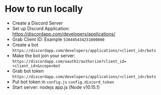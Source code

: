 How to run locally
==================

- Create a Discord Server
- Set up Discord Application: https://discordapp.com/developers/applications/
- Grab Client ID: Example `538445434251000000`
- Create a bot `https://discordapp.com/developers/applications/<client_id>/bots`
- Make the bot join your server: `https://discordapp.com/oauth2/authorize?client_id=<client_id>&scope=bot`
- Grab bot token `https://discordapp.com/developers/applications/<client_id>/bots`
- Put bot token in `config.js` `config.discord_token`
- Start server: nodejs app.js (Node v10.15.1)